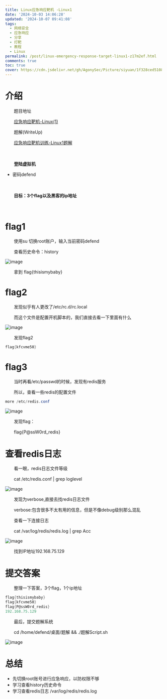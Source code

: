 ```yaml
---
title: Linux应急响应靶机 -Linux1
date: '2024-10-03 14:06:28'
updated: '2024-10-07 09:41:08'
tags:
  - 网络安全
  - 应急响应
  - 分享
  - 打靶
  - 教程
  - Linux
permalink: /post/linux-emergency-response-target-linux1-z17m2ef.html
comments: true
toc: true
cover: https://cdn.jsdelivr.net/gh/AgonySec/Picture/siyuan/1f328ced5108c51f01d76964bedd7e59--3451917188.jpg
---
```


# 介绍

　　题目地址

　　[应急响应靶机-Linux(1)](http://mp.weixin.qq.com/s?__biz=MzkxMTUwOTY1MA==&mid=2247485600&idx=1&sn=c81d7b89dd15d6d46a2d82aae947e846&chksm=c11a595df66dd04b53a0703a21a201f23fea10aaa3cab4267b223a2de3e436ef88f60fcb6709&scene=21#wechat_redirect)

　　题解(WriteUp)

　　[应急响应靶机训练-Linux1题解](http://mp.weixin.qq.com/s?__biz=MzkxMTUwOTY1MA==&mid=2247485668&idx=1&sn=6ec157895b01fa377408873d63c01e8c&chksm=c11a5919f66dd00f0d96411431ed1a582bcb3e493b3d718890bf9b573e37d73c373ac122dffc&scene=21#wechat_redirect)

　　‍

　　**登陆虚拟机**

* 密码defend

　　‍

　　**目标：3个flag以及黑客的ip地址**

　　‍

# flag1

　　使用su 切换root账户，输入当前密码defend

　　查看历史命令：history

​![image](https://cdn.jsdelivr.net/gh/AgonySec/Picture/siyuan/image-20241003141355-hm71pza.png)​

　　拿到 flag{thisismybaby}

# flag2

　　发现似乎有人更改了/etc/rc.d/rc.local

　　而这个文件是配置开机脚本的，我们直接去看一下里面有什么

​![image](https://cdn.jsdelivr.net/gh/AgonySec/Picture/siyuan/image-20241003143110-b2ldywf.png)​

　　发现flag2

```powershell
flag{kfcvme50}
```

# flag3

　　当时再看/etc/passwd的时候，发现有redis服务

　　所以，查看一些redis的配置文件

```powershell
more /etc/redis.conf
```

​![image](https://cdn.jsdelivr.net/gh/AgonySec/Picture/siyuan/image-20241003143253-mcu9yoj.png)​

　　发现flag：

　　flag{P@ssW0rd_redis}

# 查看redis日志

　　看一眼，redis日志文件等级

　　cat /etc/redis.conf | grep loglevel

​![image](https://cdn.jsdelivr.net/gh/AgonySec/Picture/siyuan/image-20241003143547-o9cpf1h.png)​

　　发现为verbose,直接去找redis日志文件

　　verbose:包含很多不太有用的信息，但是不像debug级别那么混乱

　　查看一下连接日志

　　cat /var/log/redis/redis.log | grep Acc

​![image](https://cdn.jsdelivr.net/gh/AgonySec/Picture/siyuan/image-20241003143629-vlekjd1.png)​

　　找到IP地址192.168.75.129

# 提交答案

　　整理一下答案，3个flag，1个ip地址

```powershell
flag{thisismybaby}
flag{kfcvme50}
flag{P@ssW0rd_redis}
192.168.75.129
```

　　最后，提交题解系统

　　cd /home/defend/桌面/题解 && ./题解Script.sh

​![image](https://cdn.jsdelivr.net/gh/AgonySec/Picture/siyuan/image-20241003144020-uoz2chf.png)​

# 总结

* 先切换root账号进行应急响应，以防权限不够
* 学习查看history历史命令
* 学习查看redis日志 /var/log/redis/redis.log

　　‍
